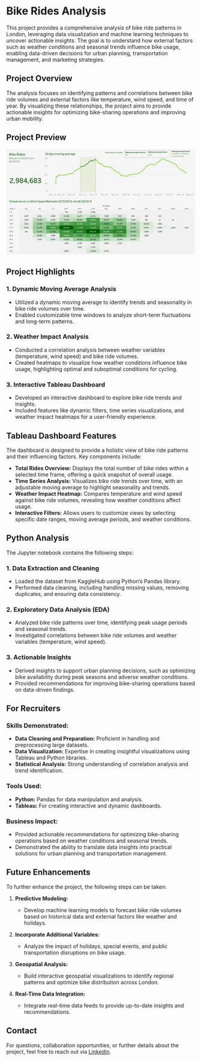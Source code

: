 # Bike Rides Analysis

This project provides a comprehensive analysis of bike ride patterns in London, leveraging data visualization and machine learning techniques to uncover actionable insights. The goal is to understand how external factors such as weather conditions and seasonal trends influence bike usage, enabling data-driven decisions for urban planning, transportation management, and marketing strategies.


## Project Overview

The analysis focuses on identifying patterns and correlations between bike ride volumes and external factors like temperature, wind speed, and time of year. By visualizing these relationships, the project aims to provide actionable insights for optimizing bike-sharing operations and improving urban mobility.

## Project Preview
![Tableau Dashboard](results.png)


## Project Highlights

### 1. **Dynamic Moving Average Analysis**
   - Utilized a dynamic moving average to identify trends and seasonality in bike ride volumes over time.
   - Enabled customizable time windows to analyze short-term fluctuations and long-term patterns.

### 2. **Weather Impact Analysis**
   - Conducted a correlation analysis between weather variables (temperature, wind speed) and bike ride volumes.
   - Created heatmaps to visualize how weather conditions influence bike usage, highlighting optimal and suboptimal conditions for cycling.

### 3. **Interactive Tableau Dashboard**
   - Developed an interactive dashboard to explore bike ride trends and insights.
   - Included features like dynamic filters, time series visualizations, and weather impact heatmaps for a user-friendly experience.


## Tableau Dashboard Features

The dashboard is designed to provide a holistic view of bike ride patterns and their influencing factors. Key components include:

- **Total Rides Overview:** Displays the total number of bike rides within a selected time frame, offering a quick snapshot of overall usage.
- **Time Series Analysis:** Visualizes bike ride trends over time, with an adjustable moving average to highlight seasonality and trends.
- **Weather Impact Heatmap:** Compares temperature and wind speed against bike ride volumes, revealing how weather conditions affect usage.
- **Interactive Filters:** Allows users to customize views by selecting specific date ranges, moving average periods, and weather conditions.


## Python Analysis

The Jupyter notebook contains the following steps:

### 1. **Data Extraction and Cleaning**
   - Loaded the dataset from KaggleHub using Python’s Pandas library.
   - Performed data cleaning, including handling missing values, removing duplicates, and ensuring data consistency.

### 2. **Exploratory Data Analysis (EDA)**
   - Analyzed bike ride patterns over time, identifying peak usage periods and seasonal trends.
   - Investigated correlations between bike ride volumes and weather variables (temperature, wind speed).

### 3. **Actionable Insights**
   - Derived insights to support urban planning decisions, such as optimizing bike availability during peak seasons and adverse weather conditions.
   - Provided recommendations for improving bike-sharing operations based on data-driven findings.


## For Recruiters

### Skills Demonstrated:
   - **Data Cleaning and Preparation:** Proficient in handling and preprocessing large datasets.
   - **Data Visualization:** Expertise in creating insightful visualizations using Tableau and Python libraries.
   - **Statistical Analysis:** Strong understanding of correlation analysis and trend identification.

### Tools Used:
   - **Python:** Pandas for data manipulation and analysis.
   - **Tableau:** For creating interactive and dynamic dashboards.

### Business Impact:
   - Provided actionable recommendations for optimizing bike-sharing operations based on weather conditions and seasonal trends.
   - Demonstrated the ability to translate data insights into practical solutions for urban planning and transportation management.


## Future Enhancements

To further enhance the project, the following steps can be taken:

1. **Predictive Modeling:**
   - Develop machine learning models to forecast bike ride volumes based on historical data and external factors like weather and holidays.

2. **Incorporate Additional Variables:**
   - Analyze the impact of holidays, special events, and public transportation disruptions on bike usage.

3. **Geospatial Analysis:**
   - Build interactive geospatial visualizations to identify regional patterns and optimize bike distribution across London.

4. **Real-Time Data Integration:**
   - Integrate real-time data feeds to provide up-to-date insights and recommendations.


## Contact

For questions, collaboration opportunities, or further details about the project, feel free to reach out via [LinkedIn](https://www.linkedin.com/in/vedantshinde25).

